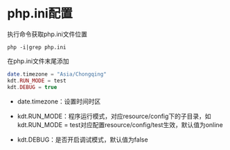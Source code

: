 # php.ini配置

执行命令获取php.ini文件位置

```
php -i|grep php.ini
```

在php.ini文件末尾添加

```php
date.timezone = "Asia/Chongqing"
kdt.RUN_MODE = test
kdt.DEBUG = true
```

* date.timezone：设置时间时区

* kdt.RUN\_MODE：程序运行模式，对应resource/config下的子目录，如kdt.RUN\_MODE = test对应配置resource/config/test生效，默认值为online
* kdt.DEBUG：是否开启调试模式，默认值为false



